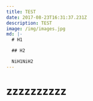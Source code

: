 ```yaml
---
title: TEST
date: 2017-08-23T16:31:37.231Z
description: TEST
image: /img/images.jpg
md: |-
  # H1

  ## H2

  NiH1NiH2
---
```

# zzzzzzzzzz

